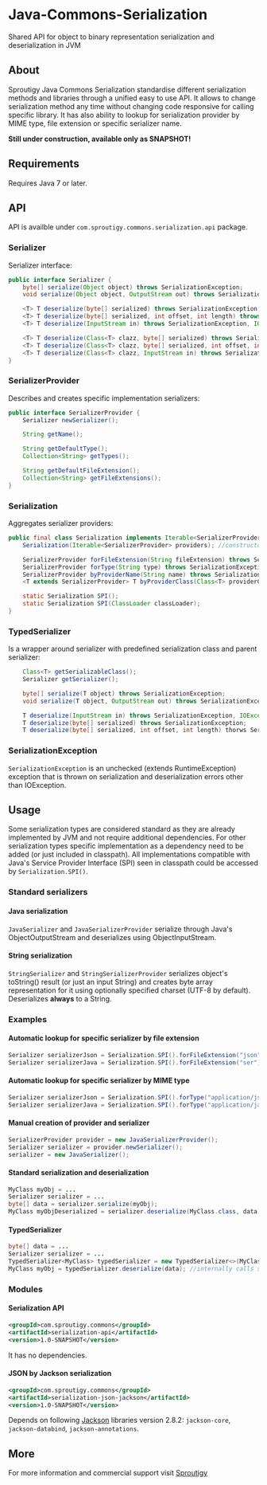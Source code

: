 # Java-Commons-Serialization
Shared API for object to binary representation serialization and deserialization in JVM

## About
Sproutigy Java Commons Serialization standardise different serialization methods and libraries through a unified easy to use API. It allows to change serialization method any time without changing code responsive for calling specific library. It has also ability to lookup for serialization provider by MIME type, file extension or specific serializer name.

**Still under construction, available only as SNAPSHOT!**

## Requirements
Requires Java 7 or later.

## API
API is availble under `com.sproutigy.commons.serialization.api` package.

### Serializer
Serializer interface:
```java
public interface Serializer {
    byte[] serialize(Object object) throws SerializationException;
    void serialize(Object object, OutputStream out) throws SerializationException, IOException;

    <T> T deserialize(byte[] serialized) throws SerializationException;
    <T> T deserialize(byte[] serialized, int offset, int length) throws SerializationException;
    <T> T deserialize(InputStream in) throws SerializationException, IOException;

    <T> T deserialize(Class<T> clazz, byte[] serialized) throws SerializationException, IOException;
    <T> T deserialize(Class<T> clazz, byte[] serialized, int offset, int length) throws SerializationException;
    <T> T deserialize(Class<T> clazz, InputStream in) throws SerializationException, IOException;
}
```

### SerializerProvider
Describes and creates specific implementation serializers:
```java
public interface SerializerProvider {
    Serializer newSerializer();

    String getName();

    String getDefaultType();
    Collection<String> getTypes();

    String getDefaultFileExtension();
    Collection<String> getFileExtensions();
}
```

### Serialization
Aggregates serializer providers:

```java
public final class Serialization implements Iterable<SerializerProvider> {
    Serialization(Iterable<SerializerProvider> providers); //constructor

    SerializerProvider forFileExtension(String fileExtension) throws SerializationException;
    SerializerProvider forType(String type) throws SerializationException;
    SerializerProvider byProviderName(String name) throws SerializationException;
    <T extends SerializerProvider> T byProviderClass(Class<T> providerClass) throws SerializationException;

    static Serialization SPI();
    static Serialization SPI(ClassLoader classLoader);
}
```

### TypedSerializer<T>
Is a wrapper around serializer with predefined serialization class and parent serializer:
```java
    Class<T> getSerializableClass();
    Serializer getSerializer();

    byte[] serialize(T object) throws SerializationException;
    void serialize(T object, OutputStream out) throws SerializationException, IOException;

    T deserialize(InputStream in) throws SerializationException, IOException;
    T deserialize(byte[] serialized) throws SerializationException;
    T deserialize(byte[] serialized, int offset, int length) thorws SerializationException;
```

### SerializationException
`SerializationException` is an unchecked (extends RuntimeException) exception that is thrown on serialization and deserialization errors other than IOException.


## Usage

Some serialization types are considered standard as they are already implemented by JVM and not require additional dependencies.
For other serialization types specific implementation as a dependency need to be added (or just included in classpath).
All implementations compatible with Java's Service Provider Interface (SPI) seen in classpath could be accessed by `Serialization.SPI()`.

### Standard serializers

#### Java serialization
`JavaSerializer` and `JavaSerializerProvider` serialize through Java's ObjectOutputStream and deserializes using ObjectInputStream.

#### String serialization
`StringSerializer` and `StringSerializerProvider` serializes object's toString() result (or just an input String) and creates byte array representation for it using optionally specified charset (UTF-8 by default). Deserializes **always** to a String.


### Examples

#### Automatic lookup for specific serializer by file extension
```java
Serializer serializerJson = Serialization.SPI().forFileExtension("json").newSerializer();
Serializer serializerJava = Serialization.SPI().forFileExtension("ser").newSerializer();
```

#### Automatic lookup for specific serializer by MIME type
```java
Serializer serializerJson = Serialization.SPI().forType("application/json").newSerializer();
Serializer serializerJava = Serialization.SPI().forType("application/java-serialized-object").newSerializer();
```

#### Manual creation of provider and serializer
```java
SerializerProvider provider = new JavaSerializerProvider();
Serializer serializer = provider.newSerializer();
serializer = new JavaSerializer();
```

#### Standard serialization and deserialization
```java
MyClass myObj = ...
Serializer serializer = ...
byte[] data = serializer.serialize(myObj);
MyClass myObjDeserialized = serializer.deserialize(MyClass.class, data);
```

#### TypedSerializer
```java
byte[] data = ...
Serializer serializer = ...
TypedSerializer<MyClass> typedSerializer = new TypedSerializer<>(MyClass.class, serializer);
MyClass myObj = typedSerializer.deserialize(data); //internally calls serializer.deserialize(MyClass.class, data);
```

### Modules

#### Serialization API
```xml
<groupId>com.sproutigy.commons</groupId>
<artifactId>serialization-api</artifactId>
<version>1.0-SNAPSHOT</version>
```
It has no dependencies.

#### JSON by Jackson serialization
```xml
<groupId>com.sproutigy.commons</groupId>
<artifactId>serialization-json-jackson</artifactId>
<version>1.0-SNAPSHOT</version>
```

Depends on following [Jackson](https://github.com/FasterXML/jackson-core) libraries version 2.8.2: `jackson-core`, `jackson-databind`, `jackson-annotations`.

## More
For more information and commercial support visit [Sproutigy](http://www.sproutigy.com/opensource)
